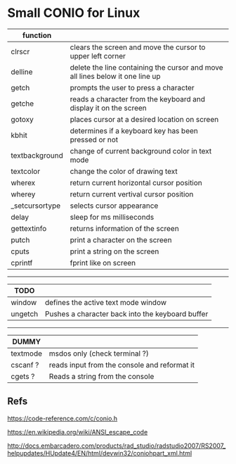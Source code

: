 # Small CONIO for Linux


| function       |                                                                               |
| -------------- | ----------------------------------------------------------------------------- |
| clrscr         | clears the screen and move the cursor to upper left corner                    |
| delline        | delete the line containing the cursor and move all lines below it one line up |
| getch          | prompts the user to press a character                                         |
| getche         | reads a character from the keyboard and display it on the screen              |
| gotoxy         | places cursor at a desired location on screen                                 |
| kbhit          | determines if a keyboard key  has been pressed or not                         |
| textbackground | change of current background color in text mode                               |
| textcolor      | change the color of drawing text                                              |
| wherex         | return current horizontal cursor position                                     |
| wherey         | return current vertival cursor position                                       |
| _setcursortype | selects cursor appearance                                                     |
| delay          | sleep for ms milliseconds                                                     |
| gettextinfo    | returns information of the screen                                             |
| putch          | print a character on the screen                                               |
| cputs          | print a string on the screen                                                  |
| cprintf        | fprint like on screen                                                         |


---

| TODO    |                                                  |
| ------- | ------------------------------------------------ |
| window  | defines the active text mode window              |
| ungetch | Pushes a character back into the keyboard buffer |

---

| DUMMY      |                                              |
| ---------- | -------------------------------------------- |
| textmode   | msdos only  (check terminal ?)               |
| cscanf   ? | reads input from the console and reformat it |
| cgets    ? | Reads a string from the console              |



## Refs

https://code-reference.com/c/conio.h

https://en.wikipedia.org/wiki/ANSI_escape_code

http://docs.embarcadero.com/products/rad_studio/radstudio2007/RS2007_helpupdates/HUpdate4/EN/html/devwin32/coniohpart_xml.html
